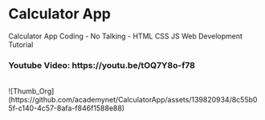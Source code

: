# Calculator App

Calculator App Coding - No Talking - HTML CSS JS Web Development Tutorial
<br>
<h3>
Youtube Video: https://youtu.be/tOQ7Y8o-f78
</h3>

</br>
![Thumb_Org](https://github.com/academynet/CalculatorApp/assets/139820934/8c55b05f-c140-4c57-8afa-f846f1588e88)
